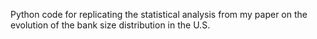 Python code for replicating the statistical analysis from my paper on the evolution of the bank size distribution in the U.S. 